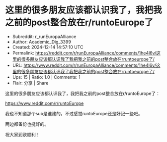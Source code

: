# 这里的很多朋友应该都认识我了，我把我之前的post整合放在r/runtoEurope了

- Subreddit: r_runEuropaAlliance
- Author: Academic_Dig_3399
- Created: 2024-12-14 14:57:10 UTC
- Permalink: https://reddit.com/r/runEuropaAlliance/comments/1he4l6v/这里的很多朋友应该都认识我了我把我之前的post整合放在rruntoeurope了/
- URL: https://www.reddit.com/r/runEuropaAlliance/comments/1he4l6v/这里的很多朋友应该都认识我了我把我之前的post整合放在rruntoeurope了/
- Ups: 15 | Ratio: 1.0 | Comments: 1
- Flair: 分享 | Share


这里的很多朋友应该都认识我了，我把我之前的post整合放在r/runtoEurope了：

<https://www.reddit.com/r/runtoEurope>

我也不知道那个sub是谁建的，不过感觉runtoEurope还是好记一些吧。

两边都备份也挺好的。

祝大家润欧顺利！

